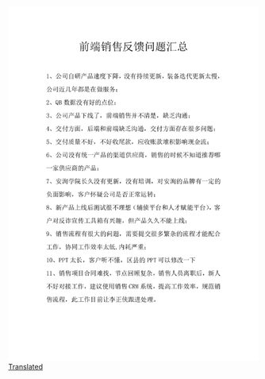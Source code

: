 <img src='54990932-71af-48dd-9a7a-2617b1407c54_0.png'><a href='54990932-71af-48dd-9a7a-2617b1407c54_0.png.en.txt'>Translated</a><br>
